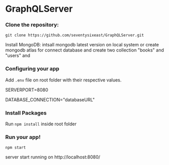 # GraphQLServer


### Clone the repository:
```
git clone https://github.com/seventysixeast/GraphQLServer.git
````
Install MongoDB:
intsall mongodb latest version on local system or create mongodb atlas for connect database and create two collection "books" and "users" and


### Configuring your app

Add `.env` file on root folder with their respective values.

SERVERPORT=8080

DATABASE_CONNECTION="databaseURL"

### Install Packages 
Run ```npm install``` inside root folder

### Run your app!
```
npm start
````
server start running on http://localhost:8080/
